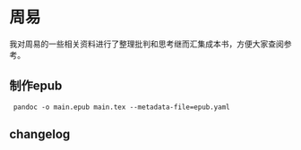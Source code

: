 # 周易

我对周易的一些相关资料进行了整理批判和思考继而汇集成本书，方便大家查阅参考。



## 制作epub

```
 pandoc -o main.epub main.tex --metadata-file=epub.yaml
```





## changelog



